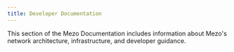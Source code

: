 ```yaml
---
title: Developer Documentation
---
```


This section of the Mezo Documentation includes information about Mezo's network architecture, infrastructure, and developer guidance. 